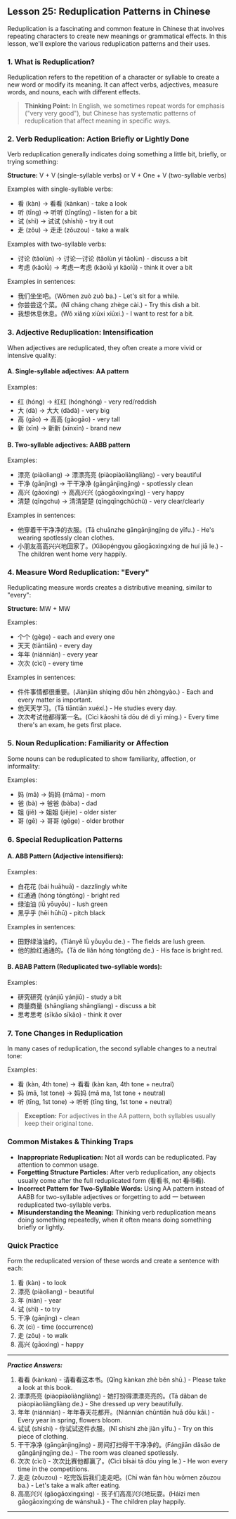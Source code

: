 ## Lesson 25: Reduplication Patterns in Chinese

Reduplication is a fascinating and common feature in Chinese that involves repeating characters to create new meanings or grammatical effects. In this lesson, we'll explore the various reduplication patterns and their uses.

### 1. What is Reduplication?

Reduplication refers to the repetition of a character or syllable to create a new word or modify its meaning. It can affect verbs, adjectives, measure words, and nouns, each with different effects.

> **Thinking Point:** In English, we sometimes repeat words for emphasis ("very very good"), but Chinese has systematic patterns of reduplication that affect meaning in specific ways.

### 2. Verb Reduplication: Action Briefly or Lightly Done

Verb reduplication generally indicates doing something a little bit, briefly, or trying something:

**Structure:** V + V (single-syllable verbs) or V + One + V (two-syllable verbs)

Examples with single-syllable verbs:
* 看 (kàn) → 看看 (kànkan) - take a look
* 听 (tīng) → 听听 (tīngtīng) - listen for a bit
* 试 (shì) → 试试 (shìshi) - try it out
* 走 (zǒu) → 走走 (zǒuzou) - take a walk

Examples with two-syllable verbs:
* 讨论 (tǎolùn) → 讨论一讨论 (tǎolùn yi tǎolùn) - discuss a bit
* 考虑 (kǎolǜ) → 考虑一考虑 (kǎolǜ yi kǎolǜ) - think it over a bit

Examples in sentences:
* 我们坐坐吧。(Wǒmen zuò zuò ba.) - Let's sit for a while.
* 你尝尝这个菜。(Nǐ cháng chang zhège cài.) - Try this dish a bit.
* 我想休息休息。(Wǒ xiǎng xiūxi xiūxi.) - I want to rest for a bit.

### 3. Adjective Reduplication: Intensification

When adjectives are reduplicated, they often create a more vivid or intensive quality:

#### A. Single-syllable adjectives: AA pattern

Examples:
* 红 (hóng) → 红红 (hónghóng) - very red/reddish
* 大 (dà) → 大大 (dàdà) - very big
* 高 (gāo) → 高高 (gāogāo) - very tall
* 新 (xīn) → 新新 (xīnxīn) - brand new

#### B. Two-syllable adjectives: AABB pattern

Examples:
* 漂亮 (piàoliang) → 漂漂亮亮 (piàopiàoliàngliàng) - very beautiful
* 干净 (gānjìng) → 干干净净 (gāngānjìngjìng) - spotlessly clean
* 高兴 (gāoxìng) → 高高兴兴 (gāogāoxìngxìng) - very happy
* 清楚 (qīngchu) → 清清楚楚 (qīngqīngchǔchǔ) - very clear/clearly

Examples in sentences:
* 他穿着干干净净的衣服。(Tā chuānzhe gāngānjìngjìng de yīfu.) - He's wearing spotlessly clean clothes.
* 小朋友高高兴兴地回家了。(Xiǎopéngyou gāogāoxìngxìng de huí jiā le.) - The children went home very happily.

### 4. Measure Word Reduplication: "Every"

Reduplicating measure words creates a distributive meaning, similar to "every":

**Structure:** MW + MW

Examples:
* 个个 (gège) - each and every one
* 天天 (tiāntiān) - every day
* 年年 (niánnián) - every year
* 次次 (cìcì) - every time

Examples in sentences:
* 件件事情都很重要。(Jiànjiàn shìqing dōu hěn zhòngyào.) - Each and every matter is important.
* 他天天学习。(Tā tiāntiān xuéxí.) - He studies every day.
* 次次考试他都得第一名。(Cìcì kǎoshì tā dōu dé dì yī míng.) - Every time there's an exam, he gets first place.

### 5. Noun Reduplication: Familiarity or Affection

Some nouns can be reduplicated to show familiarity, affection, or informality:

Examples:
* 妈 (mā) → 妈妈 (māma) - mom
* 爸 (bà) → 爸爸 (bàba) - dad
* 姐 (jiě) → 姐姐 (jiějie) - older sister
* 哥 (gē) → 哥哥 (gēge) - older brother

### 6. Special Reduplication Patterns

#### A. ABB Pattern (Adjective intensifiers):

Examples:
* 白花花 (bái huāhuā) - dazzlingly white
* 红通通 (hóng tōngtōng) - bright red
* 绿油油 (lǜ yōuyōu) - lush green
* 黑乎乎 (hēi hūhū) - pitch black

Examples in sentences:
* 田野绿油油的。(Tiányě lǜ yōuyōu de.) - The fields are lush green.
* 他的脸红通通的。(Tā de liǎn hóng tōngtōng de.) - His face is bright red.

#### B. ABAB Pattern (Reduplicated two-syllable words):

Examples:
* 研究研究 (yánjiū yánjiū) - study a bit
* 商量商量 (shāngliang shāngliang) - discuss a bit
* 思考思考 (sīkǎo sīkǎo) - think it over

### 7. Tone Changes in Reduplication

In many cases of reduplication, the second syllable changes to a neutral tone:

Examples:
* 看 (kàn, 4th tone) → 看看 (kàn kan, 4th tone + neutral)
* 妈 (mā, 1st tone) → 妈妈 (mā ma, 1st tone + neutral)
* 听 (tīng, 1st tone) → 听听 (tīng ting, 1st tone + neutral)

> **Exception:** For adjectives in the AA pattern, both syllables usually keep their original tone.

### Common Mistakes & Thinking Traps

* **Inappropriate Reduplication:** Not all words can be reduplicated. Pay attention to common usage.
* **Forgetting Structure Particles:** After verb reduplication, any objects usually come after the full reduplicated form (看看书, not ~~看书看~~).
* **Incorrect Pattern for Two-Syllable Words:** Using AA pattern instead of AABB for two-syllable adjectives or forgetting to add 一 between reduplicated two-syllable verbs.
* **Misunderstanding the Meaning:** Thinking verb reduplication means doing something repeatedly, when it often means doing something briefly or lightly.

### Quick Practice

Form the reduplicated version of these words and create a sentence with each:

1. 看 (kàn) - to look
2. 漂亮 (piàoliang) - beautiful
3. 年 (nián) - year
4. 试 (shì) - to try
5. 干净 (gānjìng) - clean
6. 次 (cì) - time (occurrence)
7. 走 (zǒu) - to walk
8. 高兴 (gāoxìng) - happy

---
***Practice Answers:***

1. 看看 (kànkan) - 请看看这本书。(Qǐng kànkan zhè běn shū.) - Please take a look at this book.
2. 漂漂亮亮 (piàopiàoliàngliàng) - 她打扮得漂漂亮亮的。(Tā dǎban de piàopiàoliàngliàng de.) - She dressed up very beautifully.
3. 年年 (niánnián) - 年年春天花都开。(Niánnián chūntiān huā dōu kāi.) - Every year in spring, flowers bloom.
4. 试试 (shìshi) - 你试试这件衣服。(Nǐ shìshi zhè jiàn yīfu.) - Try on this piece of clothing.
5. 干干净净 (gāngānjìngjìng) - 房间打扫得干干净净的。(Fángjiān dǎsǎo de gāngānjìngjìng de.) - The room was cleaned spotlessly.
6. 次次 (cìcì) - 次次比赛他都赢了。(Cìcì bǐsài tā dōu yíng le.) - He won every time in the competitions.
7. 走走 (zǒuzou) - 吃完饭后我们走走吧。(Chī wán fàn hòu wǒmen zǒuzou ba.) - Let's take a walk after eating.
8. 高高兴兴 (gāogāoxìngxìng) - 孩子们高高兴兴地玩耍。(Háizi men gāogāoxìngxìng de wánshuǎ.) - The children play happily.

---
